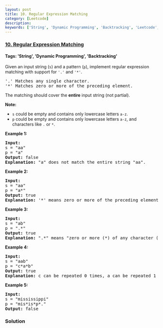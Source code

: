 ```yaml
---
layout: post
title: 10. Regular Expression Matching
category: [Leetcode]
description: 
keywords: ['String', 'Dynamic Programming', 'Backtracking', 'Leetcode', 'Hard']
---
```

### [10. Regular Expression Matching](https://leetcode.com/problems/regular-expression-matching)

#### Tags: 'String', 'Dynamic Programming', 'Backtracking'

<div class="content__u3I1 question-content__JfgR"><div><p>Given an input string (<code>s</code>) and a pattern (<code>p</code>), implement regular expression matching with support for <code>'.'</code> and <code>'*'</code>.</p>
<pre>'.' Matches any single character.
'*' Matches zero or more of the preceding element.
</pre>
<p>The matching should cover the <strong>entire</strong> input string (not partial).</p>
<p><strong>Note:</strong></p>
<ul>
<li><code>s</code> could be empty and contains only lowercase letters <code>a-z</code>.</li>
<li><code>p</code> could be empty and contains only lowercase letters <code>a-z</code>, and characters like <code>.</code> or <code>*</code>.</li>
</ul>
<p><strong>Example 1:</strong></p>
<pre><strong>Input:</strong>
s = "aa"
p = "a"
<strong>Output:</strong> false
<strong>Explanation:</strong> "a" does not match the entire string "aa".
</pre>
<p><strong>Example 2:</strong></p>
<pre><strong>Input:</strong>
s = "aa"
p = "a*"
<strong>Output:</strong> true
<strong>Explanation:</strong> '*' means zero or more of the preceding element, 'a'. Therefore, by repeating 'a' once, it becomes "aa".
</pre>
<p><strong>Example 3:</strong></p>
<pre><strong>Input:</strong>
s = "ab"
p = ".*"
<strong>Output:</strong> true
<strong>Explanation:</strong> ".*" means "zero or more (*) of any character (.)".
</pre>
<p><strong>Example 4:</strong></p>
<pre><strong>Input:</strong>
s = "aab"
p = "c*a*b"
<strong>Output:</strong> true
<strong>Explanation:</strong> c can be repeated 0 times, a can be repeated 1 time. Therefore, it matches "aab".
</pre>
<p><strong>Example 5:</strong></p>
<pre><strong>Input:</strong>
s = "mississippi"
p = "mis*is*p*."
<strong>Output:</strong> false
</pre>
</div></div>

### Solution
